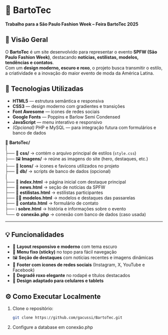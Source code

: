 # 🪩 BartoTec  
**Trabalho para a São Paulo Fashion Week – Feira BartoTec 2025**

## 🎯 Visão Geral  
O **BartoTec** é um site desenvolvido para representar o evento **SPFW (São Paulo Fashion Week)**, destacando **notícias, estilistas, modelos, tendências e contatos**.  
Com um **design moderno, escuro e roxo**, o projeto busca transmitir o estilo, a criatividade e a inovação do maior evento de moda da América Latina.

## 🧰 Tecnologias Utilizadas  
- **HTML5** — estrutura semântica e responsiva  
- **CSS3** — design moderno com gradientes e transições  
- **Font Awesome** — ícones de redes sociais  
- **Google Fonts** — Poppins e Barlow Semi Condensed  
- **JavaScript** — menu interativo e responsivo  
- *(Opcional)* PHP e MySQL — para integração futura com formulários e banco de dados

📁 **BartoTec/**  
│  
├── 🎨 **css/** → contém o arquivo principal de estilos (`style.css`)  
├── 🖼️ **Imagens/** → reúne as imagens do site (hero, destaques, etc.)  
├── 🧩 **Icons/** → ícones e favicons utilizados no projeto  
├── 💾 **db/** → scripts de banco de dados (opcional)  
│  
├── 🧠 **index.html** → página inicial com destaque principal  
├── 📰 **news.html** → seção de notícias da SPFW  
├── 👗 **estilistas.html** → estilistas participantes  
├── 🧍‍♀️ **modelos.html** → modelos e destaques das passarelas  
├── 💬 **contato.html** → formulário de contato  
├── ℹ️ **sobre.html** → história e informações sobre o evento  
└── ⚙️ **conexão.php** → conexão com banco de dados (caso usada)

---

## 💡 Funcionalidades
- 🎨 **Layout responsivo e moderno** com tema escuro  
- 📜 **Menu fixo (sticky)** no topo para fácil navegação  
- 🖼️ **Seção de destaques** com notícias recentes e imagens dinâmicas  
- 🔗 **Footer com ícones de redes sociais** (Instagram, X, YouTube e Facebook)  
- 🌈 **Degradê roxo elegante** no rodapé e títulos destacados  
- 📱 **Design adaptado para celulares e tablets**

## ⚙️ Como Executar Localmente
1. Clone o repositório:
   ```bash
   git clone https://github.com/gacussi/BartoTec.git
2. Configure a database em conexão.php
